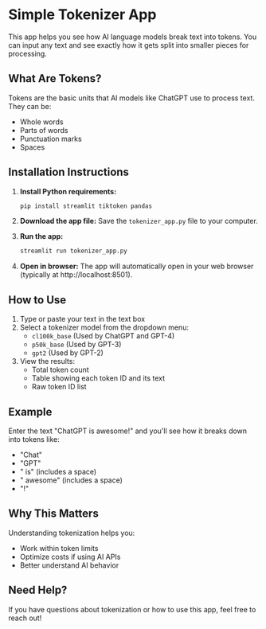 # Simple Tokenizer App

This app helps you see how AI language models break text into tokens. You can input any text and see exactly how it gets split into smaller pieces for processing.

## What Are Tokens?

Tokens are the basic units that AI models like ChatGPT use to process text. They can be:
- Whole words
- Parts of words
- Punctuation marks
- Spaces

## Installation Instructions

1. **Install Python requirements:**
   ```bash
   pip install streamlit tiktoken pandas
   ```

2. **Download the app file:**
   Save the `tokenizer_app.py` file to your computer.

3. **Run the app:**
   ```bash
   streamlit run tokenizer_app.py
   ```

4. **Open in browser:**
   The app will automatically open in your web browser (typically at http://localhost:8501).

## How to Use

1. Type or paste your text in the text box
2. Select a tokenizer model from the dropdown menu:
   - `cl100k_base` (Used by ChatGPT and GPT-4)
   - `p50k_base` (Used by GPT-3)
   - `gpt2` (Used by GPT-2)
3. View the results:
   - Total token count
   - Table showing each token ID and its text
   - Raw token ID list

## Example

Enter the text "ChatGPT is awesome!" and you'll see how it breaks down into tokens like:
- "Chat"
- "GPT"
- " is" (includes a space)
- " awesome" (includes a space)
- "!"

## Why This Matters

Understanding tokenization helps you:
- Work within token limits
- Optimize costs if using AI APIs
- Better understand AI behavior

## Need Help?

If you have questions about tokenization or how to use this app, feel free to reach out!